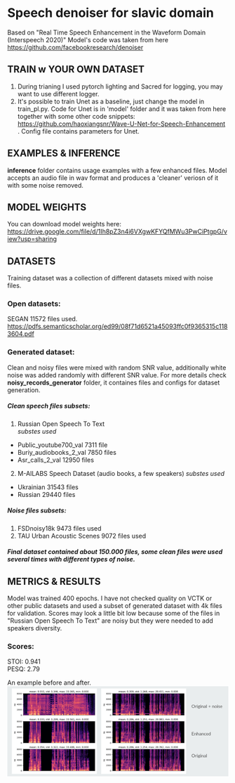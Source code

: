 # Speech denoiser for slavic domain 
Based on "Real Time Speech Enhancement in the Waveform Domain (Interspeech 2020)"
Model's code was taken from here https://github.com/facebookresearch/denoiser

## TRAIN w YOUR OWN DATASET
1. During trianing I used pytorch lighting and Sacred for logging, you may want to use different logger. 
2. It's possible to train Unet as a baseline, just change the model in train_pl.py. Code for Unet is in 'model' folder and it was taken from here together with some other code snippets:
https://github.com/haoxiangsnr/Wave-U-Net-for-Speech-Enhancement .
Config file contains parameters for Unet.


## EXAMPLES & INFERENCE
**inference** folder contains usage examples with a few enhanced files. 
Model accepts an audio file in wav format and produces a 'cleaner' veriosn of it with some noise removed.

## MODEL WEIGHTS
You can download model weights here:
https://drive.google.com/file/d/1Ih8pZ3n4i6VXgwKFYQfMWu3PwCiPtgpG/view?usp=sharing


## DATASETS
Training dataset was a collection of different datasets mixed with noise files. 

### Open datasets:
SEGAN 11572 files used.
https://pdfs.semanticscholar.org/ed99/08f71d6521a45093ffc0f9365315c1183604.pdf

### Generated dataset:
Clean and noisy files were mixed with random SNR value, additionally white noise was added randomly with different SNR value. For more details check **noisy_records_generator** folder, it containes files and configs for dataset generation.

##### Clean speech files subsets:
1. Russian Open Speech To Text  <br>
*substes used*
- Public_youtube700_val 7311 file
- Buriy_audiobooks_2_val 7850 files
- Asr_calls_2_val 12950 files 

2. M-AILABS Speech Dataset  (audio books, a few speakers)
*substes used* <br>
- Ukrainian 31543 files
- Russian 29440 files

##### Noise files subsets:
1. FSDnoisy18k 9473 files used
2. TAU Urban Acoustic Scenes 9072 files used


##### Final dataset contained about 150.000 files, some clean files were used several times with different types of noise.

## METRICS & RESULTS
Model was trained 400 epochs. I have not checked quality on VCTK or other public datasets and used a subset of generated dataset with 4k files for validation.
Scores may look a little bit low because some of the files in "Russian Open Speech To Text" are noisy but they were needed to add speakers diversity. 
### Scores:
STOI: 0.941 <br>
PESQ: 2.79 <br>

An example before and after.
<img src="specs.png">


